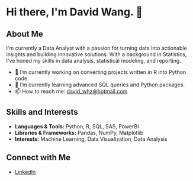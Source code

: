 # Hi there, I'm David Wang. 👋

## About Me

I'm currently a Data Analyst with a passion for turning data into actionable insights and building innovative solutions. With a background in Statistics, I've honed my skills in data analysis, statistical modeling, and reporting.

- 🔭 I’m currently working on converting projects written in R into Python code.
- 🌱 I’m currently learning advanced SQL queries and Python packages.
- 📫 How to reach me: david_whz@hotmail.com

## Skills and Interests

- **Languages & Tools:** Python, R, SQL, SAS, PowerBI
- **Libraries & Frameworks:** Pandas, NumPy, Matplotlib
- **Interests:** Machine Learning, Data Visualization, Data Analysis


## Connect with Me

- [LinkedIn](www.linkedin.com/in/davidwangq123aca)




<!-- You can add a theme to your stats by appending &theme=THEME_NAME to the end of the URL  -->

